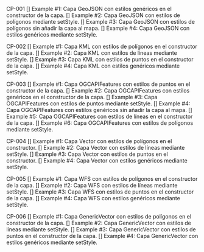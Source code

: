 CP-001
    [] Example #1: Capa GeoJSON con estilos genéricos en el constructor de la capa.
    [] Example #2: Capa GeoJSON con estilos de polígonos mediante setStyle.
    [] Example #3: Capa GeoJSON con estilos de polígonos sin añadir la capa al mapa.
    [] Example #4: Capa GeoJSON con estilos genéricos mediante setStyle.

CP-002
    [] Example #1: Capa KML con estilos de polígonos en el constructor de la capa.
    [] Example #2: Capa KML con estilos de líneas mediante setStyle.
    [] Example #3: Capa KML con estilos de puntos en el constructor de la capa.
    [] Example #4: Capa KML con estilos genéricos mediante setStyle.

CP-003
    [] Example #1: Capa OGCAPIFeatures con estilos de puntos en el constructor de la capa.
    [] Example #2: Capa OGCAPIFeatures con estilos genéricos en el constructor de la capa.
    [] Example #3: Capa OGCAPIFeatures con estilos de puntos mediante setStyle.
    [] Example #4: Capa OGCAPIFeatures con estilos genéricos sin añadir la capa al mapa.
    [] Example #5: Capa OGCAPIFeatures con estilos de líneas en el constructor de la capa.
    [] Example #6: Capa OGCAPIFeatures con estilos de polígonos mediante setStyle.

CP-004
    [] Example #1: Capa Vector con estilos de polígonos en el constructor.
    [] Example #2: Capa Vector con estilos de líneas mediante setStyle.
    [] Example #3: Capa Vector con estilos de puntos en el constructor.
    [] Example #4: Capa Vector con estilos genéricos mediante setStyle.

CP-005
    [] Example #1: Capa WFS con estilos de polígonos en el constructor de la capa.
    [] Example #2: Capa WFS con estilos de líneas mediante setStyle.
    [] Example #3: Capa WFS con estilos de puntos en el constructor de la capa.
    [] Example #4: Capa WFS con estilos genéricos mediante setStyle.

CP-006
    [] Example #1: Capa GenericVector con estilos de polígonos en el constructor de la capa.
    [] Example #2: Capa GenericVector con estilos de líneas mediante setStyle.
    [] Example #3: Capa GenericVector con estilos de puntos en el constructor de la capa.
    [] Example #4: Capa GenericVector con estilos genéricos mediante setStyle.
    